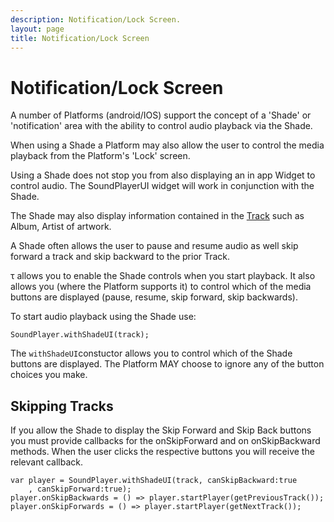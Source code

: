 ```yaml
---
description: Notification/Lock Screen.
layout: page
title: Notification/Lock Screen
---
```

# Notification/Lock Screen

A number of Platforms \(android/IOS\) support the concept of a 'Shade' or 'notification' area with the ability to control audio playback via the Shade.

When using a Shade a Platform may also allow the user to control the media playback from the Platform's 'Lock' screen.

Using a Shade does not stop you from also displaying an in app Widget to control audio. The SoundPlayerUI widget will work in conjunction with the Shade.

The Shade may also display information contained in the [Track](https://github.com/canardoux/tau/tree/bb6acacc34205174a8438a13c8c0797f7bfa2143/doc/api/track.md) such as Album, Artist of artwork.

A Shade often allows the user to pause and resume audio as well skip forward a track and skip backward to the prior Track.

τ allows you to enable the Shade controls when you start playback. It also allows you \(where the Platform supports it\) to control which of the media buttons are displayed \(pause, resume, skip forward, skip backwards\).

To start audio playback using the Shade use:

```text
SoundPlayer.withShadeUI(track);
```

The `withShadeUI`constuctor allows you to control which of the Shade buttons are displayed. The Platform MAY choose to ignore any of the button choices you make.

## Skipping Tracks

If you allow the Shade to display the Skip Forward and Skip Back buttons you must provide callbacks for the onSkipForward and on onSkipBackward methods. When the user clicks the respective buttons you will receive the relevant callback.

```text
var player = SoundPlayer.withShadeUI(track, canSkipBackward:true
    , canSkipForward:true);
player.onSkipBackwards = () => player.startPlayer(getPreviousTrack());
player.onSkipForwards = () => player.startPlayer(getNextTrack());
```

